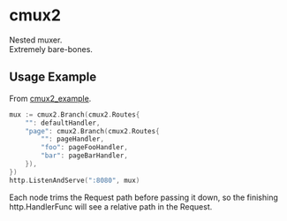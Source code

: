 # cmux2

Nested muxer.  
Extremely bare-bones.

## Usage Example

From [cmux2_example](./cmd/cmux2_example/main.go).

```go
mux := cmux2.Branch(cmux2.Routes{
	"": defaultHandler,
	"page": cmux2.Branch(cmux2.Routes{
		"": pageHandler,
		"foo": pageFooHandler,
		"bar": pageBarHandler,
	}),
})
http.ListenAndServe(":8080", mux)
```

Each node trims the Request path before passing it down, so the finishing http.HandlerFunc will see a relative path in the Request.